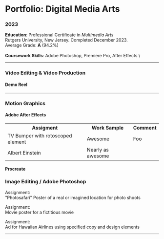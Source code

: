 # Portfolio: Digital Media Arts 
### 2023 


**Education**: Professional Certificate in _Multimedia Arts_ \
Rutgers University, New Jersey. Completed December 2023. \
Average Grade: **A** (94.2%) \
\
**Coursework Skills**: Adobe Photoshop, Premiere Pro, After Effects \

---

### Video Editing & Video Production

#### Demo Reel

---
### Motion Graphics 
#### Adobe After Effects

<table>
  <tr>
    <th>Assigment</th><th>Work Sample</th><th>Comment</th>
  </tr>
  <tr>
    <td> TV Bumper with rotoscoped element </td><td>Awesome</td><td>Foo</td></tr>
  </tr>
  <tr>
    <td>Albert Einstein</td><td>Nearly as awesome</td>
  </tr>
</table>

 


#### Procreate
 
### Image Editing / Adobe Photoshop

Assignment: \
"Photosafari" Poster of a real or imagined location for photo shoots

Assignment: \
Movie poster for a fictitious movie

Assignment: \
Ad for Hawaiian Airlines using specified copy and design elements 

---


 
